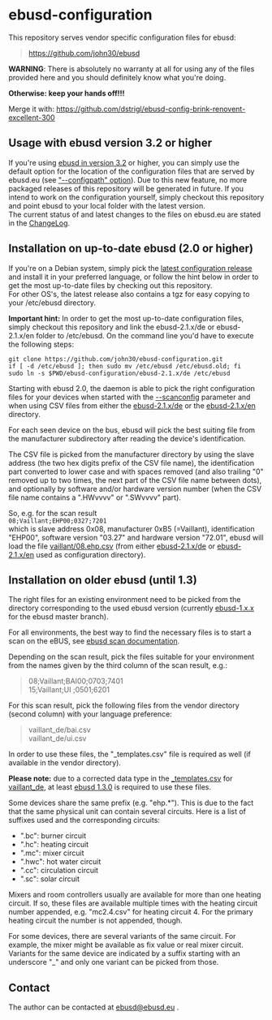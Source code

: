 ebusd-configuration
===================

This repository serves vendor specific configuration files for ebusd:

> https://github.com/john30/ebusd


**WARNING**: There is absolutely no warranty at all for using any of the files
provided here and you should definitely know what you're doing.

**Otherwise: keep your hands off!!!**

Merge it with: https://github.com/dstrigl/ebusd-config-brink-renovent-excellent-300


Usage with ebusd version 3.2 or higher
--------------------------------------

If you're using [ebusd in version 3.2](https://github.com/john30/ebusd/tree/v3.2) or higher, you can simply use the default option for the location of the configuration files that are served by ebusd.eu (see ["--configpath" option](https://github.com/john30/ebusd/wiki/2.-Run#message-configuration-options)).
Due to this new feature, no more packaged releases of this repository will be generated in future. If you intend to work on the configuration yourself, simply checkout this repository and point ebusd to your local folder with the latest version.  
The current status of and latest changes to the files on ebusd.eu are stated in the [ChangeLog](https://github.com/john30/ebusd-configuration/blob/master/ChangeLog.md).


Installation on up-to-date ebusd (2.0 or higher)
------------------------------------------------

If you're on a Debian system, simply pick the [latest configuration release](https://github.com/john30/ebusd-configuration/releases) and install it in your preferred language, or follow the hint below in order to get the most up-to-date files by checking out this repository.  
For other OS's, the latest release also contains a tgz for easy copying to your /etc/ebusd directory.

**Important hint:**
In order to get the most up-to-date configuration files, simply checkout this repository and link the ebusd-2.1.x/de or ebusd-2.1.x/en folder to /etc/ebusd. On the command line you'd have to execute the following steps:

```
git clone https://github.com/john30/ebusd-configuration.git
if [ -d /etc/ebusd ]; then sudo mv /etc/ebusd /etc/ebusd.old; fi
sudo ln -s $PWD/ebusd-configuration/ebusd-2.1.x/de /etc/ebusd
```

Starting with ebusd 2.0, the daemon is able to pick the right configuration files for your devices when started with the [--scanconfig](https://github.com/john30/ebusd/wiki/2.-Run#message-configuration-options) parameter and when using CSV files from either the [ebusd-2.1.x/de](https://github.com/john30/ebusd-configuration/tree/master/ebusd-2.1.x/de) or the [ebusd-2.1.x/en](https://github.com/john30/ebusd-configuration/tree/master/ebusd-2.1.x/en) directory.

For each seen device on the bus, ebusd will pick the best suiting file from the manufacturer subdirectory after reading the device's identification.

The CSV file is picked from the manufacturer directory by using the slave address (the two hex digits prefix of the CSV file name), the identification part converted to lower case and with spaces removed (and also trailing "0" removed up to two times, the next part of the CSV file name between dots), and optionally by software and/or hardware version number (when the CSV file name contains a ".HWvvvv" or ".SWvvvv" part).

So, e.g. for the scan result  
`08;Vaillant;EHP00;0327;7201`  
which is slave address 0x08, manufacturer 0xB5 (=Vaillant), identification "EHP00", software version "03.27" and hardware version "72.01", ebusd will load the file [vaillant/08.ehp.csv](https://github.com/john30/ebusd-configuration/blob/master/ebusd-2.1.x/de/vaillant/08.ehp.csv) (from either [ebusd-2.1.x/de](https://github.com/john30/ebusd-configuration/tree/master/ebusd-2.1.x/de) or [ebusd-2.1.x/en](https://github.com/john30/ebusd-configuration/tree/master/ebusd-2.1.x/en) used as configuration directory).


Installation on older ebusd (until 1.3)
------------------------------------------------

The right files for an existing environment need to be picked from the
directory corresponding to the used ebusd version (currently [ebusd-1.x.x](https://github.com/john30/ebusd-configuration/tree/master/ebusd-1.x.x) for
the ebusd master branch).

For all environments, the best way to find the necessary files is to start a
scan on the eBUS, see [ebusd scan documentation](https://github.com/john30/ebusd/wiki/3.-Commands#scan).

Depending on the scan result, pick the files suitable for your environment
from the names given by the third column of the scan result, e.g.:

> 08;Vaillant;BAI00;0703;7401  
> 15;Vaillant;UI   ;0501;6201  

For this scan result, pick the following files from the vendor directory
(second column) with your language preference:

> vaillant_de/bai.csv  
> vaillant_de/ui.csv  

In order to use these files, the "_templates.csv" file is required as well
(if available in the vendor directory). 

**Please note:** due to a corrected data type in the [_templates.csv](https://github.com/john30/ebusd-configuration/blob/master/ebusd-1.x.x/vaillant_de/_templates.csv) for [vaillant_de](https://github.com/john30/ebusd-configuration/tree/master/ebusd-1.x.x/vaillant_de), at least [ebusd 1.3.0](https://github.com/john30/ebusd/tree/v1.3.0) is required to use these files.

Some devices share the same prefix (e.g. "ehp.*"). This is due to the fact
that the same physical unit can contain several circuits. Here is a list of
suffixes used and the corresponding circuits:

* ".bc": burner circuit
* ".hc": heating circuit
* ".mc": mixer circuit
* ".hwc": hot water circuit
* ".cc": circulation circuit
* ".sc": solar circuit

Mixers and room controllers  usually are available for more than one heating
circuit. If so, these files are available multiple times with the heating
circuit number appended, e.g. "mc2.4.csv" for heating circuit 4. For the
primary heating circuit the number is not appended, though.

For some devices, there are several variants of the same circuit. For
example, the mixer might be available as fix value or real mixer circuit.
Variants for the same device are indicated by a suffix starting with an
underscore "_" and only one variant can be picked from those.


Contact
-------

The author can be contacted at ebusd@ebusd.eu .
